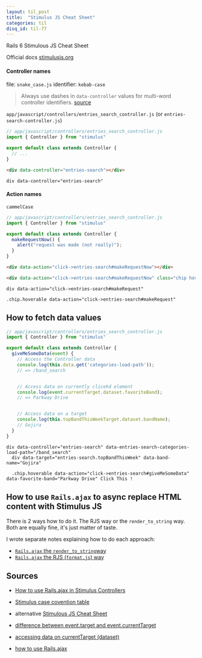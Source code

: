```yaml
---
layout: til_post
title:  "Stimulus JS Cheat Sheet"
categories: til
disq_id: til-77
---
```


Rails 6 Stimulous JS Cheat Sheet

Official docs [stimulusjs.org](https://stimulusjs.org/)


#### Controller names

file: `snake_case.js` identifier: `kebab-case`

> Always use dashes in `data-controller` values for multi-word controller identifiers. [source](https://github.com/stimulusjs/stimulus/blob/1522e4620120594e93cd1e4b0c9e2577ae94c530/INSTALLING.md#using-webpack)

`app/javascript/controllers/entries_search_controller.js` (or `entries-search-controller.js`)


```js
// app/javascript/controllers/entries_search_controller.js
import { Controller } from "stimulus"

export default class extends Controller {
  // ...
}
```

```html
<div data-controller="entries-search"></div>
```

```slim
div data-controller="entries-search"
```

#### Action names

`cammelCase`


```js
// app/javascript/controllers/entries_search_controller.js
import { Controller } from "stimulus"

export default class extends Controller {
  makeRequestNow() {
    alert("request was made (not really)");
  }
}
```


```html
<div data-action="click->entries-search#makeRequestNow"></div>

<div data-action="click->entries-search#makeRequestNow" class="chip hoverable"></div>
```

```slim
div data-action="click->entries-search#makeRequest"

.chip.hoverable data-action="click->entries-search#makeRequest"
```



## How to fetch data values

```js
// app/javascript/controllers/entries_search_controller.js
import { Controller } from "stimulus"

export default class extends Controller {
  giveMeSomeData(event) {
    // Access the Controller data
    console.log(this.data.get('categories-load-path'));
    // => /band_search


    // Access data on currently clicekd element
    console.log(event.currentTarget.dataset.favoriteBand);
    // => Parkway Drive


    // Access data on a target
    console.log(this.topBandThisWeekTarget.dataset.bandName);
    // Gojira
  }
}
```


```slim
div data-controller="entries-search" data-entries-search-categories-load-path="/band_search"
  div data-target="entries-search.topBandThisWeek" data-band-name="Gojira"

  .chip.hoverable data-action="click->entries-search#giveMeSomeData" data-favorite-band="Parkway Drive" Click This !
```


## How to use `Rails.ajax` to async replace HTML content with Stimulus JS

There is 2 ways how to do it. The RJS way or the `render_to_string` way.
Both are equally fine, it's just matter of taste.

I wrote separate notes explaining how to do each approach:

* [`Rails.ajax` the `render_to_string`way](https://blog.eq8.eu/til/stimulus-async-load-rails-html-railsajax-the-render_to_string-way-full.html)
* [`Rails.ajax` the RJS (`format.js`) way](https://blog.eq8.eu/til/stimulus-async-load-rails-html-railsajax-the-rjs-formatjs-way-full.html)




## Sources

* [How to use Rails.ajax in Stimulus Controllers](https://mikerogers.io/2020/01/29/how-to-use-rails-ujs-in-stimulus-controllers.html)
* [Stimulus case covention table](https://github.com/stimulusjs/stimulus/issues/70#issuecomment-359991756)
* alternative [Stimulous JS Cheat Sheet](https://gist.github.com/mrmartineau/a4b7dfc22dc8312f521b42bb3c9a7c1e)
* [difference between event.target and event.currentTarget](https://discourse.stimulusjs.org/t/how-to-get-the-current-element-triggered/440)
* [accessing data on currentTarget (dataset)](https://discourse.stimulusjs.org/t/accessing-data-on-targets/602)

* [how to use Rails.ajax](https://www.rubyguides.com/2019/03/rails-ajax/)
